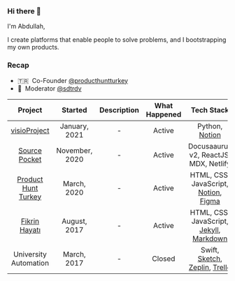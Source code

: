 ### Hi there 👋

I'm Abdullah,

I create platforms that enable people to solve problems, and I bootstrapping my own products.

### Recap
- 🇹🇷 &nbsp;Co-Founder <a href="https://github.com/ProductHuntTurkey/producthuntturkey" target="_blank">@producthuntturkey</a><br>
- 🌟 &nbsp;Moderator <a href="https://github.com/sdtrdev" target="_blank">@sdtrdv</a><br>


| Project  | Started  |  Description |  What Happened | Tech Stack |
|:-:|:-:|:-:|:-:|:-:|
|  <a href="https://github.com/mrabdullahsahin/visoProject" target="_blank">visioProject</a>    | January, 2021 |  -  | Active  | Python, <a href="https://www.notion.so/" target="_blank">Notion</a> |
|  <a href="https://github.com/sdtrdev/source-pocket" target="_blank">Source Pocket</a>    | November, 2020 |  -  | Active  | Docusaaurus v2, ReactJS, MDX, Netlify |
|  <a href="https://github.com/ProductHuntTurkey/producthuntturkey" target="_blank">Product Hunt Turkey</a>  | March, 2020 |  -  | Active  | HTML, CSS, JavaScript, <a href="https://www.notion.so/" target="_blank">Notion</a>, <a href="https://www.figma.com/" target="_blank">Figma</a> |
|  <a href="https://github.com/mrabdullahsahin/fikrinhayati" target="_blank">Fikrin Hayatı</a>    | August, 2017 |  -  | Active  | HTML, CSS, JavaScript, <a href="https://jekyllrb.com/" target="_blank">Jekyll</a>, <a href="https://guides.github.com/features/mastering-markdown/" target="_blank">Markdown</a> |
|  University Automation    | March, 2017 |  -  | Closed  | Swift, <a href="https://www.sketch.com/" target="_blank">Sketch</a>, <a href="https://zeplin.io/" target="_blank">Zeplin</a>, <a href="https://trello.com/" target="_blank">Trello</a> |


<!--
**mrabdullahsahin/mrabdullahsahin** is a ✨ _special_ ✨ repository because its `README.md` (this file) appears on your GitHub profile.

Here are some ideas to get you started:

- 🔭 I’m currently working on ...
- 🌱 I’m currently learning ...
- 👯 I’m looking to collaborate on ...
- 🤔 I’m looking for help with ...
- 💬 Ask me about ...
- 📫 How to reach me: ...
- 😄 Pronouns: ...
- ⚡ Fun fact: ...
-->
